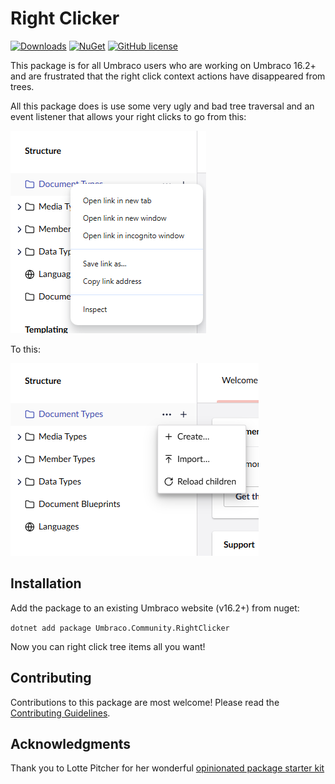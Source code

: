 # Right Clicker 

[![Downloads](https://img.shields.io/nuget/dt/Umbraco.Community.RightClicker?color=cc9900)](https://www.nuget.org/packages/Umbraco.Community.RightClicker/)
[![NuGet](https://img.shields.io/nuget/vpre/Umbraco.Community.RightClicker?color=0273B3)](https://www.nuget.org/packages/Umbraco.Community.RightClicker)
[![GitHub license](https://img.shields.io/github/license/jemayn/RightClicker?color=8AB803)](../LICENSE)

This package is for all Umbraco users who are working on Umbraco 16.2+ and are frustrated that the right click context actions have disappeared from trees.

All this package does is use some very ugly and bad tree traversal and an event listener that allows your right clicks to go from this:

![Alt text](images/image.png)

To this:

![Alt text](images/image-1.png)

## Installation

Add the package to an existing Umbraco website (v16.2+) from nuget:

`dotnet add package Umbraco.Community.RightClicker`

Now you can right click tree items all you want!

## Contributing

Contributions to this package are most welcome! Please read the [Contributing Guidelines](CONTRIBUTING.md).

## Acknowledgments

Thank you to Lotte Pitcher for her wonderful [opinionated package starter kit](https://github.com/LottePitcher/opinionated-package-starter)